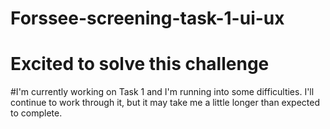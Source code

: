# Forssee-screening-task-1-ui-ux
# Excited to solve this challenge 
#I'm currently working on Task 1 and I'm running into some difficulties. I'll continue to work through it, but it may take me a little longer than expected to complete.
